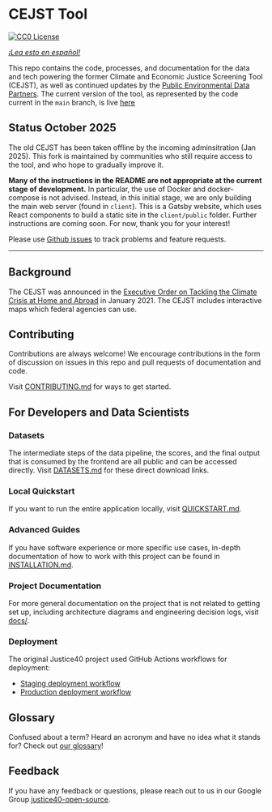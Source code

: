 # CEJST Tool

[![CC0 License](https://img.shields.io/badge/license-CCO--1.0-brightgreen)](https://github.com/DOI-DO/j40-cejst-2/blob/main/LICENSE.md)

_[¡Lea esto en español!](README-es.md)_

This repo contains the code, processes, and documentation for the data and tech powering the former Climate and Economic Justice Screening Tool (CEJST), as well as continued updates by the [Public Environmental Data Partners](https://screening-tools.com/). The current version of the tool, as represented by the code current in the `main` branch, is live [here](https://public-environmental-data-partners.github.io/j40-cejst-2)

## Status October 2025

The old CEJST has been taken offline by the incoming adminsitration (Jan 2025). This fork is maintained by communities who still require access to the tool, and who hope to gradually improve it.

**Many of the instructions in the README are not appropriate at the current stage of development.** In particular, the use of Docker and docker-compose is not advised. Instead, in this initial stage, we are only building the main web server (found in `client`). This is a Gatsby website, which uses React components to build a static site in the `client/public` folder. Further instructions are coming soon. For now, thank you for your interest!

Please use [Github issues](https://github.com/Public-Environmental-Data-Partners/j40-cejst-2/issues) to track problems and feature requests.

---

## Background

The CEJST was announced in the [Executive Order on Tackling the Climate Crisis at Home and Abroad](https://www.federalregister.gov/documents/2021/02/01/2021-02177/tackling-the-climate-crisis-at-home-and-abroad) in January 2021. The CEJST includes interactive maps which federal agencies can use.

## Contributing

Contributions are always welcome! We encourage contributions in the form of discussion on issues in this repo and pull requests of documentation and code.

Visit [CONTRIBUTING.md](CONTRIBUTING.md) for ways to get started.

## For Developers and Data Scientists

### Datasets

The intermediate steps of the data pipeline, the scores, and the final output that is consumed by the frontend are all public and can be accessed directly. Visit [DATASETS.md](DATASETS.md) for these direct download links.

### Local Quickstart

If you want to run the entire application locally, visit [QUICKSTART.md](QUICKSTART.md).

### Advanced Guides

If you have software experience or more specific use cases, in-depth documentation of how to work with this project can be found in [INSTALLATION.md](INSTALLATION.md).

### Project Documentation

For more general documentation on the project that is not related to getting set up, including architecture diagrams and engineering decision logs, visit [docs/](docs/).

### Deployment

The original Justice40 project used GitHub Actions workflows for deployment:

- [Staging deployment workflow](https://github.com/usds/justice40-tool/blob/main/.github/workflows/deploy_fe_staging.yml)
- [Production deployment workflow](https://github.com/usds/justice40-tool/blob/main/.github/workflows/deploy_fe_main.yml)

## Glossary

Confused about a term? Heard an acronym and have no idea what it stands for? Check out [our glossary](docs/glossary.md)!

## Feedback

If you have any feedback or questions, please reach out to us in our Google Group [justice40-open-source](https://groups.google.com/g/justice40-open-source).
